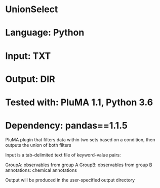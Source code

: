 # UnionSelect
# Language: Python
# Input: TXT
# Output: DIR
# Tested with: PluMA 1.1, Python 3.6
# Dependency: pandas==1.1.5

PluMA plugin that filters data within two sets based on a condition, then outputs the union of both filters

Input is a tab-delimited text file of keyword-value pairs:

GroupA: observables from group A
GroupB: observables from group B
annotations: chemical annotations

Output will be produced in the user-specified output directory
